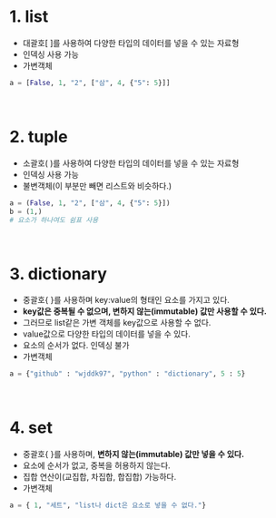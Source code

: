 # 1. list
- 대괄호[ ]를 사용하여 다양한 타입의 데이터를 넣을 수 있는 자료형
- 인덱싱 사용 가능
- 가변객체
```python
a = [False, 1, "2", ["삼", 4, {"5": 5}]]
```
<br>

# 2. tuple
- 소괄호( )를 사용하여 다양한 타입의 데이터를 넣을 수 있는 자료형
- 인덱싱 사용 가능
- 불변객체(이 부분만 빼면 리스트와 비슷하다.)
```python
a = (False, 1, "2", ["삼", 4, {"5": 5}])
b = (1,) 
# 요소가 하나여도 쉼표 사용
```
<br>

# 3. dictionary
- 중괄호{ }를 사용하며 key:value의 형태인 요소를 가지고 있다.
- **key값은 중복될 수 없으며, 변하지 않는(immutable) 값만 사용할 수 있다.**
- 그러므로 list같은 가변 객체를 key값으로 사용할 수 없다.
- value값으로 다양한 타입의 데이터를 넣을 수 있다.
- 요소의 순서가 없다. 인덱싱 불가
- 가변객체
```python
a = {"github" : "wjddk97", "python" : "dictionary", 5 : 5}
```
<br>

# 4. set
- 중괄호{ }를 사용하며, **변하지 않는(immutable) 값만 넣을 수 있다.**
- 요소에 순서가 없고, 중복을 허용하지 않는다.
- 집합 연산이(교집합, 차집합, 합집합) 가능하다.
- 가변객체
```python
a = { 1, "세트", "list나 dict은 요소로 넣을 수 없다."}

